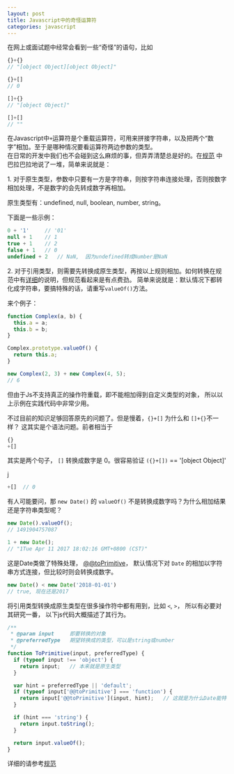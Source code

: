 ```yaml
---
layout: post
title: Javascript中的奇怪运算符
categories: javascript
---
```


在网上或面试题中经常会看到一些“奇怪”的语句，比如

```js
{}+{}
// "[object Object][object Object]"

{}+[]
// 0

[]+{}
// "[object Object]"

[]+[]
// ""
```

在Javascript中`+`运算符是个重载运算符，可用来拼接字符串，以及把两个“数字”相加。至于是哪种情况要看运算符两边参数的类型。  
在日常的开发中我们也不会碰到这么麻烦的事，但弄弄清楚总是好的。在[规范](https://www.ecma-international.org/ecma-262/7.0/index.html#sec-addition-operator-plus) 中巴拉巴拉地说了一堆，简单来说就是：

1\. 对于原生类型，参数中只要有一方是字符串，则按字符串连接处理，否则按数字相加处理，不是数字的会先转成数字再相加。

原生类型有：undefined, null, boolean, number, string。

下面是一些示例：

```js
0 + '1'     // '01'
null + 1    // 1
true + 1    // 2
false + 1   // 0
undefined + 2   // NaN,  因为undefined转成Number是NaN
```

2\. 对于引用类型，则需要先转换成原生类型，再按以上规则相加。如何转换在规范中有[详细](https://www.ecma-international.org/ecma-262/7.0/index.html#sec-toprimitive)的说明，但规范看起来是有点费劲。 简单来说就是：默认情况下都转化成字符串，要搞特殊的话，请重写`valueOf()`方法。  

来个例子：

```js
function Complex(a, b) {
  this.a = a;
  this.b = b;
}

Complex.prototype.valueOf() {
  return this.a;
}

new Complex(2, 3) + new Complex(4, 5);
// 6
```

但由于Js不支持真正的操作符重载，即不能相加得到自定义类型的对象， 所以以上示例在实践代码中非常少用。  

不过目前的知识足够回答原先的问题了。但是慢着，`{}+[]` 为什么和 `[]+{}`不一样？ 这其实是个语法问题。前者相当于

```js
{}
+[]
```
其实是两个句子， `[]` 转换成数字是 0。很容易验证 `({}+[])` == '[object Object]'

j
```js
+[]  // 0
```

有人可能要问，那 `new Date()` 的 `valueOf()` 不是转换成数字吗？为什么相加结果还是字符串类型呢？


```js
new Date().valueOf();
// 1491904757087

1 + new Date();
// "1Tue Apr 11 2017 18:02:16 GMT+0800 (CST)"
```

这是Date类做了特殊处理， [@@toPrimitive](https://www.ecma-international.org/ecma-262/7.0/index.html#sec-date.prototype-@@toprimitive)， 默认情况下对 `Date` 的相加以字符串方式连接，但比较时则会转换成数字。

```js
new Date() < new Date('2018-01-01')
// true, 现在还是2017
```


将引用类型转换成原生类型在很多操作符中都有用到，比如 `<`, `>`， 所以有必要对其研究一番， 以下js代码大概描述了其行为。


```js
/**
 * @param input     即要转换的对象
 * @preferredType   期望转换成的类型，可以是string或number
 */
function ToPrimitive(input, preferredType) {
  if (typeof input !== 'object') {
    return input;   // 本来就是原生类型
  }

  var hint = preferredType || 'default';
  if (typeof input['@@toPrimitive'] === 'function') {
    return input['@@toPrimitive'](input, hint);   // 这就是为什么Date能特殊处理的原因
  }

  if (hint === 'string') {
    return input.toString();
  }

  return input.valueOf();
}
```

详细的请参考[规范](https://www.ecma-international.org/ecma-262/7.0/index.html#sec-toprimitive)

